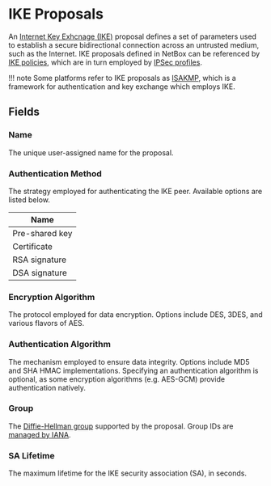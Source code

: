 # IKE Proposals

An [Internet Key Exhcnage (IKE)](https://en.wikipedia.org/wiki/Internet_Key_Exchange) proposal defines a set of parameters used to establish a secure bidirectional connection across an untrusted medium, such as the Internet. IKE proposals defined in NetBox can be referenced by [IKE policies](./ikepolicy.md), which are in turn employed by [IPSec profiles](./ipsecprofile.md).

!!! note
    Some platforms refer to IKE proposals as [ISAKMP](https://en.wikipedia.org/wiki/Internet_Security_Association_and_Key_Management_Protocol), which is a framework for authentication and key exchange which employs IKE.

## Fields

### Name

The unique user-assigned name for the proposal.

### Authentication Method

The strategy employed for authenticating the IKE peer. Available options are listed below.

| Name           |
|----------------|
| Pre-shared key |
| Certificate    |
| RSA signature  |
| DSA signature  |

### Encryption Algorithm

The protocol employed for data encryption. Options include DES, 3DES, and various flavors of AES.

### Authentication Algorithm

The mechanism employed to ensure data integrity. Options include MD5 and SHA HMAC implementations. Specifying an authentication algorithm is optional, as some encryption algorithms (e.g. AES-GCM) provide authentication natively.

### Group

The [Diffie-Hellman group](https://en.wikipedia.org/wiki/Diffie%E2%80%93Hellman_key_exchange) supported by the proposal. Group IDs are [managed by IANA](https://www.iana.org/assignments/ikev2-parameters/ikev2-parameters.xhtml#ikev2-parameters-8).

### SA Lifetime

The maximum lifetime for the IKE security association (SA), in seconds.
